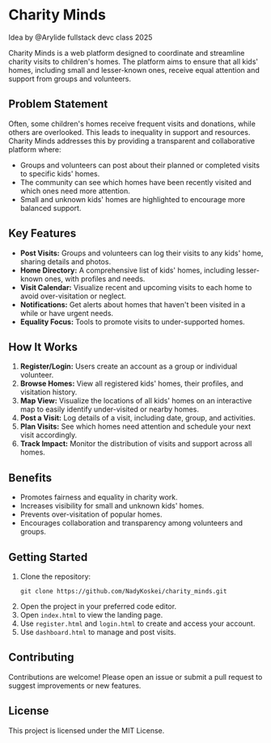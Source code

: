 # Charity Minds
Idea by @Arylide fullstack devc class 2025

Charity Minds is a web platform designed to coordinate and streamline charity visits to children's homes. The platform aims to ensure that all kids' homes, including small and lesser-known ones, receive equal attention and support from groups and volunteers.

## Problem Statement

Often, some children's homes receive frequent visits and donations, while others are overlooked. This leads to inequality in support and resources. Charity Minds addresses this by providing a transparent and collaborative platform where:

- Groups and volunteers can post about their planned or completed visits to specific kids' homes.
- The community can see which homes have been recently visited and which ones need more attention.
- Small and unknown kids' homes are highlighted to encourage more balanced support.

## Key Features

- **Post Visits:** Groups and volunteers can log their visits to any kids' home, sharing details and photos.
- **Home Directory:** A comprehensive list of kids' homes, including lesser-known ones, with profiles and needs.
- **Visit Calendar:** Visualize recent and upcoming visits to each home to avoid over-visitation or neglect.
- **Notifications:** Get alerts about homes that haven't been visited in a while or have urgent needs.
- **Equality Focus:** Tools to promote visits to under-supported homes.

## How It Works

1. **Register/Login:** Users create an account as a group or individual volunteer.
2. **Browse Homes:** View all registered kids' homes, their profiles, and visitation history.
3. **Map View:** Visualize the locations of all kids' homes on an interactive map to easily identify under-visited or nearby homes.
4. **Post a Visit:** Log details of a visit, including date, group, and activities.
5. **Plan Visits:** See which homes need attention and schedule your next visit accordingly.
6. **Track Impact:** Monitor the distribution of visits and support across all homes.

## Benefits

- Promotes fairness and equality in charity work.
- Increases visibility for small and unknown kids' homes.
- Prevents over-visitation of popular homes.
- Encourages collaboration and transparency among volunteers and groups.

## Getting Started

1. Clone the repository:
   ```
   git clone https://github.com/NadyKoskei/charity_minds.git
   ```
2. Open the project in your preferred code editor.
3. Open `index.html` to view the landing page.
4. Use `register.html` and `login.html` to create and access your account.
5. Use `dashboard.html` to manage and post visits.

## Contributing

Contributions are welcome! Please open an issue or submit a pull request to suggest improvements or new features.

## License

This project is licensed under the MIT License.
